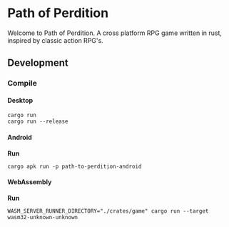 # Path of Perdition
Welcome to Path of Perdition. A cross platform RPG game written in rust, inspired by classic action RPG's.

## Development

### Compile
#### Desktop
```
cargo run
cargo run --release
```

#### Android

**Run**
```
cargo apk run -p path-to-perdition-android
```

#### WebAssembly

**Run**
```
WASM_SERVER_RUNNER_DIRECTORY="./crates/game" cargo run --target wasm32-unknown-unknown
```

